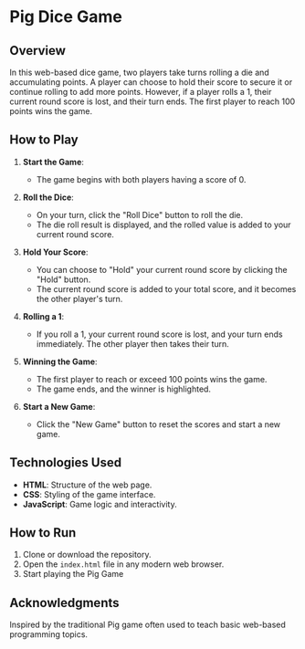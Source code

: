 # Pig Dice Game

## Overview

In this web-based dice game, two players take turns rolling a die and accumulating points. A player can choose to hold their score to secure it or continue rolling to add more points. However, if a player rolls a 1, their current round score is lost, and their turn ends. The first player to reach 100 points wins the game.

## How to Play

1. **Start the Game**:
   - The game begins with both players having a score of 0.

2. **Roll the Dice**:
   - On your turn, click the "Roll Dice" button to roll the die.
   - The die roll result is displayed, and the rolled value is added to your current round score.

3. **Hold Your Score**:
   - You can choose to "Hold" your current round score by clicking the "Hold" button.
   - The current round score is added to your total score, and it becomes the other player's turn.

4. **Rolling a 1**:
   - If you roll a 1, your current round score is lost, and your turn ends immediately. The other player then takes their turn.

5. **Winning the Game**:
   - The first player to reach or exceed 100 points wins the game.
   - The game ends, and the winner is highlighted.

6. **Start a New Game**:
   - Click the "New Game" button to reset the scores and start a new game.

## Technologies Used

- **HTML**: Structure of the web page.
- **CSS**: Styling of the game interface.
- **JavaScript**: Game logic and interactivity.

## How to Run

1. Clone or download the repository.
2. Open the `index.html` file in any modern web browser.
3. Start playing the Pig Game

## Acknowledgments

Inspired by the traditional Pig game often used to teach basic web-based programming topics.


